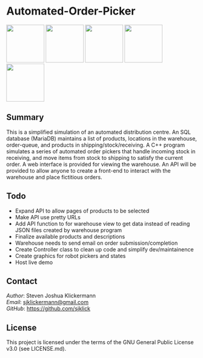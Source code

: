 Automated-Order-Picker
======================

<p>
<img src="https://www.w3.org/html/logo/downloads/HTML5_Logo.svg" width="100" height="100" />
<img src="https://upload.wikimedia.org/wikipedia/commons/d/d5/CSS3_logo_and_wordmark.svg" width="100" height="100" />
<img src="https://upload.wikimedia.org/wikipedia/commons/9/99/Unofficial_JavaScript_logo_2.svg" width="100" height="100" />
<img src="https://www.php.net/images/logos/new-php-logo.svg" width="100" height=100" /> <!-- Courtesy of Colin Viebrock, Creative Commons Attribution-Share Alike 4.0 International: https://creativecommons.org/licenses/by-sa/4.0/ -->
<img src="https://upload.wikimedia.org/wikipedia/commons/1/18/ISO_C%2B%2B_Logo.svg" width="100" height="100" /> <!-- Courtesy of Jeremy Kratz, The Standard C++ Foundation, https://isocpp.org/home/terms-of-use -->
</p>

Summary
-------

This is a simplified simulation of an automated distribution centre. An SQL database (MariaDB) maintains a list of products,
locations in the warehouse, order-queue, and products in shipping/stock/receiving. A C++ program simulates a series of automated
order pickers that handle incoming stock in receiving, and move items from stock to shipping to satisfy the current order. A web
interface is provided for viewing the warehouse. An API will be provided to allow anyone to create a front-end to interact with the
warehouse and place fictitious orders.

Todo
----
- Expand API to allow pages of products to be selected
- Make API use pretty URLs
- Add API function to for warehouse view to get data instead of reading JSON files created by warehouse program
- Finalize available products and descriptions
- Warehouse needs to send email on order submission/completion
- Create Controller class to clean up code and simplify dev/maintainence
- Create graphics for robot pickers and states
- Host live demo

Contact
-------

*Author*: Steven Joshua Klickermann\
*Email*: sjklickermann@gmail.com\
*GitHub*: https://github.com/sjklick

License
-------

This project is licensed under the terms of the GNU General Public
License v3.0 (see LICENSE.md).
